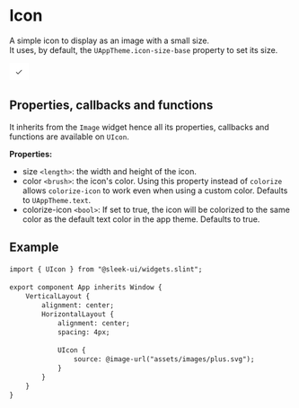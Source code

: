 # Icon
A simple icon to display as an image with a small size.  
It uses, by default, the `UAppTheme.icon-size-base` property to set its size.  

![icon presentation](images/icon.png)

## Properties, callbacks and functions
It inherits from the `Image` widget hence all its properties, callbacks and functions are available on `UIcon`.  

**Properties:**
- size `<length>`: the width and height of the icon.
- color `<brush>`: the icon's color. Using this property instead of `colorize` allows `colorize-icon` to work even when using a custom color. Defaults to `UAppTheme.text`.
- colorize-icon `<bool>`: If set to true, the icon will be colorized to the same color as the default text color in the app theme. Defaults to true.

## Example
```slint
import { UIcon } from "@sleek-ui/widgets.slint";

export component App inherits Window {
	VerticalLayout {
		alignment: center;
		HorizontalLayout {
			alignment: center;
			spacing: 4px;

			UIcon {
				source: @image-url("assets/images/plus.svg");
			}
		}
	}
}
```